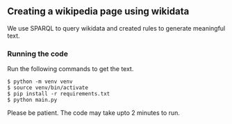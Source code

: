 ## Creating a wikipedia page using wikidata
We use SPARQL to query wikidata and created rules to generate meaningful text.

### Running the code
Run the following commands to get the text.
```shell
$ python -m venv venv
$ source venv/bin/activate
$ pip install -r requirements.txt
$ python main.py
```

Please be patient. The code may take upto 2 minutes to run.